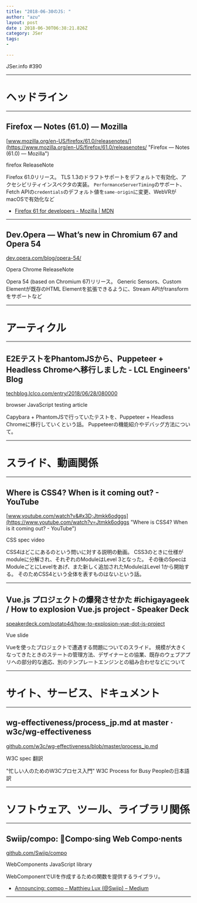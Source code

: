 ```yaml
---
title: "2018-06-30のJS: "
author: "azu"
layout: post
date : 2018-06-30T06:38:21.826Z
category: JSer
tags:
-

---
```


JSer.info #390

----

<h1 class="site-genre">ヘッドライン</h1>

----

## Firefox — Notes (61.0) — Mozilla
[www.mozilla.org/en-US/firefox/61.0/releasenotes/](https://www.mozilla.org/en-US/firefox/61.0/releasenotes/ "Firefox — Notes (61.0) — Mozilla")
<p class="jser-tags jser-tag-icon"><span class="jser-tag">firefox</span> <span class="jser-tag">ReleaseNote</span></p>

Firefox 61.0リリース。
TLS 1.3のドラフトサポートをデフォルトで有効化、アクセシビリティインスペクタの実装。
`PerformanceServerTiming`のサポート、Fetch APIの`credentials`のデフォルト値を`same-origin`に変更、WebVRがmacOSで有効化など

- [Firefox 61 for developers - Mozilla | MDN](https://developer.mozilla.org/ja/Firefox/Releases/61 "Firefox 61 for developers - Mozilla | MDN")

----

## Dev.Opera — What’s new in Chromium 67 and Opera 54
[dev.opera.com/blog/opera-54/](https://dev.opera.com/blog/opera-54/ "Dev.Opera — What’s new in Chromium 67 and Opera 54")
<p class="jser-tags jser-tag-icon"><span class="jser-tag">Opera</span> <span class="jser-tag">Chrome</span> <span class="jser-tag">ReleaseNote</span></p>

Opera 54 (based on Chromium 67)リリース。
Generic Sensors、Custom Elementが既存のHTML Elementを拡張できるように、Stream APIがtransformをサポートなど


----
<h1 class="site-genre">アーティクル</h1>

----

## E2EテストをPhantomJSから、Puppeteer + Headless Chromeへ移行しました - LCL Engineers' Blog
[techblog.lclco.com/entry/2018/06/28/080000](http://techblog.lclco.com/entry/2018/06/28/080000 "E2EテストをPhantomJSから、Puppeteer + Headless Chromeへ移行しました - LCL Engineers' Blog")
<p class="jser-tags jser-tag-icon"><span class="jser-tag">browser</span> <span class="jser-tag">JavaScript</span> <span class="jser-tag">testing</span> <span class="jser-tag">article</span></p>

Capybara + PhantomJSで行っていたテストを、Puppeteer + Headless Chromeに移行していくという話。
Puppeteerの機能紹介やデバッグ方法について。


----
<h1 class="site-genre">スライド、動画関係</h1>

----

## Where is CSS4? When is it coming out? - YouTube
[www.youtube.com/watch?v&#x3D;Jtmkk6odggs](https://www.youtube.com/watch?v=Jtmkk6odggs "Where is CSS4? When is it coming out? - YouTube")
<p class="jser-tags jser-tag-icon"><span class="jser-tag">CSS</span> <span class="jser-tag">spec</span> <span class="jser-tag">video</span></p>

CSS4はどこにあるのという問いに対する説明の動画。
CSS3のときに仕様がmoduleに分解され、それぞれのModuleはLevel 3となった。
その後のSpecはModuleごとにLevelをあげ、また新しく追加されたModuleはLevel 1から開始する。
そのためCSS4という全体を表すものはないという話。


----

## Vue.js プロジェクトの爆発させかた #ichigayageek / How to explosion Vue.js project - Speaker Deck
[speakerdeck.com/potato4d/how-to-explosion-vue-dot-js-project](https://speakerdeck.com/potato4d/how-to-explosion-vue-dot-js-project "Vue.js プロジェクトの爆発させかた #ichigayageek / How to explosion Vue.js project - Speaker Deck")
<p class="jser-tags jser-tag-icon"><span class="jser-tag">Vue</span> <span class="jser-tag">slide</span></p>

Vueを使ったプロジェクトで遭遇する問題についてのスライド。
規模が大きくなってきたときのステートの管理方法、デザイナーとの協業、既存のウェブアプリへの部分的な適応、別のテンプレートエンジンとの組み合わせなどについて


----
<h1 class="site-genre">サイト、サービス、ドキュメント</h1>

----

## wg-effectiveness/process\_jp.md at master · w3c/wg-effectiveness
[github.com/w3c/wg-effectiveness/blob/master/process\_jp.md](https://github.com/w3c/wg-effectiveness/blob/master/process_jp.md "wg-effectiveness/process\_jp.md at master · w3c/wg-effectiveness")
<p class="jser-tags jser-tag-icon"><span class="jser-tag">W3C</span> <span class="jser-tag">spec</span> <span class="jser-tag">翻訳</span></p>

"忙しい人のためのW3Cプロセス入門"
W3C Process for Busy Peopleの日本語訳


----
<h1 class="site-genre">ソフトウェア、ツール、ライブラリ関係</h1>

----

## Swiip/compo: 🎼Compo·sing Web Compo·nents
[github.com/Swiip/compo](https://github.com/Swiip/compo "Swiip/compo: 🎼Compo·sing Web Compo·nents")
<p class="jser-tags jser-tag-icon"><span class="jser-tag">WebComponents</span> <span class="jser-tag">JavaScript</span> <span class="jser-tag">library</span></p>

WebComponentでUIを作成するための関数を提供するライブラリ。

- [Announcing: compo – Matthieu Lux (@Swiip) – Medium](https://medium.com/@Swiip_51904/announcing-compo-3ba9e15890a7 "Announcing: compo – Matthieu Lux (@Swiip) – Medium")

----
